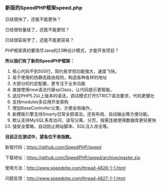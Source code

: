 ### 新版的SpeedPHP框架speed.php

已经很快了，还能不能更快？

已经很轻量级了，还能不能更轻？

已经很容易学了，还能不能更容易？

PHP框架真的要用尽Java的23种设计模式，才能开发项目？

**所以我们有了新的SpeedPHP框架：**

 1. 核心代码不到500行，简约易学但功能强大，速度飞快。
 2. 易于使用的伪静态路由规则，构造各种各样的地址
 3. 大部分的约定配置，更专注于业务功能
 4. 直接使用new语法代替spClass，让代码提示更智能。
 5. 适应PHP5.2以上版本的语法，调试模式打开STRICT语法要求，代码更健壮
 6. 支持modules多应用开发架构
 7. 增加BaseController父类，方便全局操作。
 8. 新模板引擎支持Smarty日常全部语法，还有布局、自动输出等方便功能。
 9. 默认支持MySQL多库访问、读写分离、分页，按需连接使得数据库更轻更快
 10. 强安全策略，自动防止跨站脚本、SQL注入攻击等。

**目前正在测试中，望各位不吝指教。**

新版代码；https://github.com/SpeedPHP/speed

下载地址：https://github.com/SpeedPHP/speed/archive/master.zip

使用方法：http://www.speedphp.com/thread-4826-1-1.html

问题反馈：http://www.speedphp.com/thread-4827-1-1.html

